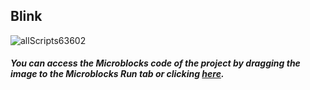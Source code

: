 ## Blink
![allScripts63602](https://user-images.githubusercontent.com/112697142/202840354-ca57224a-fdb9-45b4-8b5c-39caf4eff4a7.png)
##### You can access the Microblocks code of the project by dragging the image to the Microblocks Run tab or clicking [here](https://microblocks.fun/run/microblocks.html#scripts=GP%20Scripts%0Adepends%20%27PicoBricks%27%0A%0Ascript%20614%20151%20%7B%0AwhenStarted%0Aforever%20%7B%0A%20%20pb_set_red_LED%20true%0A%20%20waitMillis%20500%0A%20%20pb_set_red_LED%20false%0A%20%20waitMillis%20500%0A%7D%0A%7D%0A%0A "here").
